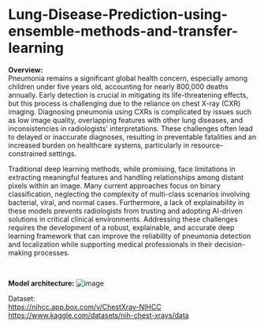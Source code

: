 # Lung-Disease-Prediction-using-ensemble-methods-and-transfer-learning
**Overview:**
<br/>
Pneumonia remains a significant global health concern, especially among children under five years old, accounting for nearly 800,000 deaths annually. Early detection is crucial in mitigating its life-threatening effects, but this process is challenging due to the reliance on chest X-ray (CXR) imaging. Diagnosing pneumonia using CXRs is complicated by issues such as low image quality, overlapping features with other lung diseases, and inconsistencies in radiologists’ interpretations. These challenges often lead to delayed or inaccurate diagnoses, resulting in preventable fatalities and an increased burden on healthcare systems, particularly in resource-constrained settings.

Traditional deep learning methods, while promising, face limitations in extracting meaningful features and handling relationships among distant pixels within an image. Many current approaches focus on binary classification, neglecting the complexity of multi-class scenarios involving bacterial, viral, and normal cases. Furthermore, a lack of explainability in these models prevents radiologists from trusting and adopting AI-driven solutions in critical clinical environments. Addressing these challenges requires the development of a robust, explainable, and accurate deep learning framework that can improve the reliability of pneumonia detection and localization while supporting medical professionals in their decision-making processes.

<br/>

**Model architecture:**
![image](https://github.com/user-attachments/assets/b7634191-8ce4-4f9a-a985-bda5b41e2929)

Dataset:
<br/>
https://nihcc.app.box.com/v/ChestXray-NIHCC
<br/>
https://www.kaggle.com/datasets/nih-chest-xrays/data

